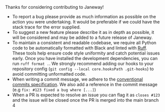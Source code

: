 Thanks for considering contributing to Janeway!

- To report a bug please provide as much information as possible on the action you were undertaking. It would be preferable if we could have the stack trace for the error supplied.
- To suggest a new feature please describe it as in depth as possible, it will be considered and may be added to a future release of Janeway.
- To maintain a consistent and readable codebase, we require all Python code to be automatically formatted with Black and linted with [Ruff](https://docs.astral.sh/ruff/formatter/). These tools help ensure code style uniformity and catch potential issues early. Once you have installed the development dependencies, you can run `ruff format .`. We strongly recommend adding our hooks to your repository config (`git config --local core.hooksPath .git-hooks`) to avoid committing unformatted code.
- When writing a commit message, we adhere to the [conventional commits specification](https://www.conventionalcommits.org/en/v1.0.0/). We also add a reference in the commit message (e.g `fix: #123 fixed a bug where [...]`)
- When a PR is expected to resolve an issue you can flag it as `closes #123` and the issue will be closed once the PR is merged into the main branch
4
